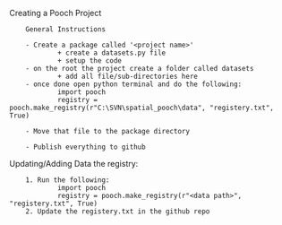 
Creating a Pooch Project
        
        General Instructions

        - Create a package called '<project name>'
                + create a datasets.py file
                + setup the code
        - on the root the project create a folder called datasets
                + add all file/sub-directories here
        - once done open python terminal and do the following:
                import pooch
                registry = pooch.make_registry(r"C:\SVN\spatial_pooch\data", "registery.txt", True)
        
        - Move that file to the package directory
        
        - Publish everything to github
        
Updating/Adding Data the registry:


        1. Run the following:
                import pooch
                registry = pooch.make_registry(r"<data path>", "registery.txt", True)
        2. Update the registery.txt in the github repo
